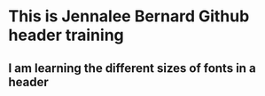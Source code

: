 # This is Jennalee Bernard Github header training
## I am learning the different sizes of fonts in a header
